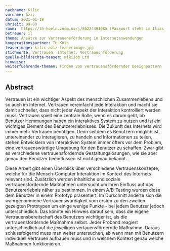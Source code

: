 ```yaml
---
nachname: Kilic
vorname: Aziz
datum: 2021-01-19
uhrzeit: 09-00
raum:  https://th-koeln.zoom.us/j/86224491085 (Passwort steht im Ilias) Präsentation
betreuer: il
thema: Ansätze zur Vertrauensförderung in Internetanwendungen
kooperationspartner: TH Köln
teaserimage: kilic-aziz-teaserimage.jpg
stichworte: Vertrauen, Internet, Vertrauesnförderung
quelle-bildrechte-teaser: WikiJob Ltd
hinweise:
weiterfuehrende-themen: Finden von vertrauensfördernder Designpattern | Website Design vs. Information Qualität - Welches ist wann entscheidend ?
---
```


## Abstract

Vertrauen ist ein wichtiger Aspekt des menschlichen Zusammenlebens und so auch im Internet. Vertrauen vereinfacht jede Interaktion und macht sie damit schneller, dass nicht jeder Aspekt der Interaktion kontrolliert werden muss. Vertrauen spielt eine zentrale Rolle, wenn es darum geht, ob Benutzer Hemmungen haben ein interaktives System zu nutzen und ist ein wichtiges Element des Benutzererlebnisses. Die Zukunft des Internets wird immer mehr Vertrauen benötigen. Denn seitdem es Benutzern möglich ist, untereinander zu interagieren, zu handeln und Informationen zu teilen, stehen Entwicklern von interaktiven System immer öfters vor dem Problem, eine vertrauenswürdige Umgebung für den Benutzer zu schaffen. Zwar gibt es verschiedene vertrauensfördernde Gestaltungslösungen, wie sie aber genau den Benutzer beeinflussen ist nicht genau bekannt.

Diese Arbeit gibt einen Überblick über verschiedene Vertrauenskonzepte, welche für die Mensch-Computer Interaktion im Kontext des Internets relevant sind. Zusätzlich werden inhaltliche und soziale vertrauensfördernde Maßnahmen untersucht um ihren Einfluss auf das Benutzererlebnis näher zu bestimmen. In einem A/B-Testing wurden diese dem Benutzer in einem Prototyp präsentiert. Im Durschnitt änderte sich die wahrgenommene Vertrauenswürdigkeit vom ersten zu den zweiten gezeigten Prototypen um einige wenige Punkte - bei jedem Benutzer jedoch unterschiedlich. Das könnte ein Hinweis darauf sein, dass die eigene Vertrauensbereitschaft des Benutzers wichtiger ist, als die vertrauensfördernde Maßnahme selbst. Jeder Proband reagiert unterschiedlich auf die jeweiligen vertauensfördernde Maßnahme. Daraus schlussfolgernd muss man weiter untersuchen, ab wann man mit Benutzern individuell Vertrauen aufbauen muss und in welchem Kontext genau welche Maßnahmen funktionieren.